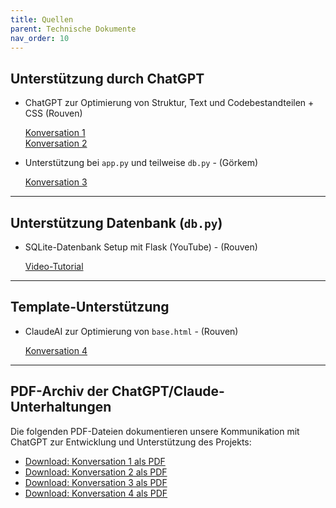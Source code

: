 ```yaml
---
title: Quellen
parent: Technische Dokumente
nav_order: 10
---
```


## Unterstützung durch ChatGPT

- ChatGPT zur Optimierung von Struktur, Text und Codebestandteilen + CSS (Rouven)
  
  [Konversation 1](https://chatgpt.com/share/68613dfe-e230-8011-ad61-9365d1dc3d02)  
  [Konversation 2](https://chatgpt.com/share/686119af-644c-8011-9239-3c32a58d098b)

- Unterstützung bei `app.py` und teilweise `db.py`  - (Görkem)
  
  [Konversation 3](https://chatgpt.com/share/685bd087-d1f4-800b-825f-d8f7ec1b94e3)

---

## Unterstützung Datenbank (`db.py`)

- SQLite-Datenbank Setup mit Flask (YouTube)  - (Rouven)
  
  [Video-Tutorial](https://www.youtube.com/watch?v=IBgWKTaG_Bs)

---

## Template-Unterstützung

- ClaudeAI zur Optimierung von `base.html`  - (Rouven)
 
  [Konversation 4](https://claude.ai/public/artifacts/4b423fc5-8aaf-46dc-96b2-1e28c4b9399d)

---

## PDF-Archiv der ChatGPT/Claude-Unterhaltungen

Die folgenden PDF-Dateien dokumentieren unsere Kommunikation mit ChatGPT zur Entwicklung und Unterstützung des Projekts:

- [Download: Konversation 1 als PDF](/vocapp/docs/00_assets/Konversation_1.pdf)
- [Download: Konversation 2 als PDF](/vocapp/docs/00_assets/Konversation_2.pdf)
- [Download: Konversation 3 als PDF](/vocapp/docs/00_assets/Konversation_3.pdf)
- [Download: Konversation 4 als PDF](/vocapp/docs/00_assets/Konversation_4.pdf)
